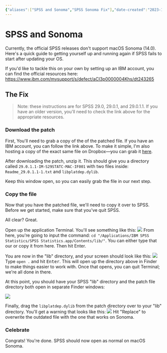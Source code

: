 ```yaml
---
{"aliases":["SPSS and Sonoma","SPSS Sonoma Fix"],"date-created":"2023-10-25T17:36","date-modified":"2023-10-25T18:28","dg-publish":true,"tags":["gspp"],"title":"SPSS and Sonoma","permalink":"/spaces/school/support-notes/spss-sonoma-fix/","dgPassFrontmatter":true}
---
```



# SPSS and Sonoma

Currently, the official SPSS releases don't support macOS Sonoma (14.0). Here's a quick guide to getting yourself up and running again if SPSS fails to start after updating your OS.

If you'd like to tackle this on your own by setting up an IBM account, you can find the official resources here: <https://www.ibm.com/mysupport/s/defect/aCI3p0000004Khs/dt243265>

## The Fix

> Note: these instructions are for SPSS 29.0, 29.0.1, and 29.0.1.1. If you have an older version, you'll need to check the link above for the appropriate resources.

### Download the patch

First, You'll need to grab a copy of the of the patched file. If you have an IBM account, you can follow the link above. To make it simple, I'm also hosting a copy of the exact same file on Dropbox—you can grab it [here](https://www.ibm.com/mysupport/s/defect/aCI3p0000004Khs/dt243265?language=en_US).

After downloading the patch, unzip it. This should give you a directory called `29.0.1.1-IM-S29STATC-MAC-IF001` with two files inside: `Readme_29.0.1.1-1.txt` and `libplatdep.dylib`. 

Keep this window open, so you can easily grab the file in our next step.

### Copy the file

Now that you have the patched file, we'll need to copy it over to SPSS. Before we get started, make sure that you've quit SPSS.

All clear? Great.

Open up the application Terminal. You'll see something like this:
![](https://i.imgur.com/sXcwBQ7.png)
From here, you're going to input the command: `cd "/Applications/IBM SPSS Statistics/SPSS Statistics.app/Contents/lib/"`. You can either type that our or copy it from here. Then hit <kbr>Enter</kbd>.

You are now in the "lib" directory, and your screen should look like this:
![](https://i.imgur.com/i4Fj3DR.png)
Type `open .` and hit <kbd>Enter</kbd>. This will open up the directory above in Finder to make things easier to work with. Once that opens, you can quit Terminal; we're all done in there.

At this point, you should have your SPSS "lib" directory and the patch file directory both open in separate Finder windows:

![](https://i.imgur.com/h0qd8HS.png)

Finally, drag the `libplatdep.dylib` from the patch directory over to your "lib" directory. You'll get a warning that looks like this:
![](https://i.imgur.com/tUiF3HU.png)
Hit "Replace" to overwrite the outdated file with the one that works on Sonoma. 

### Celebrate

Congrats! You're done. SPSS should now open as normal on macOS Sonoma.

